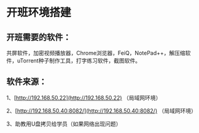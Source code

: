 # 开班环境搭建

## 开班需要的软件：

共屏软件，加密视频播放器，Chrome浏览器，FeiQ，NotePad++，解压缩软件，uTorrent种子制作工具，打字练习软件，截图软件。

## 软件来源：

1、[http://192.168.50.22](http://192.168.50.22) （局域网环境）

2、[http://192.168.50.40:8082/](http://192.168.50.40:8082/) （局域网环境）

3、助教用U盘拷贝给学员（如果网络出现问题）



